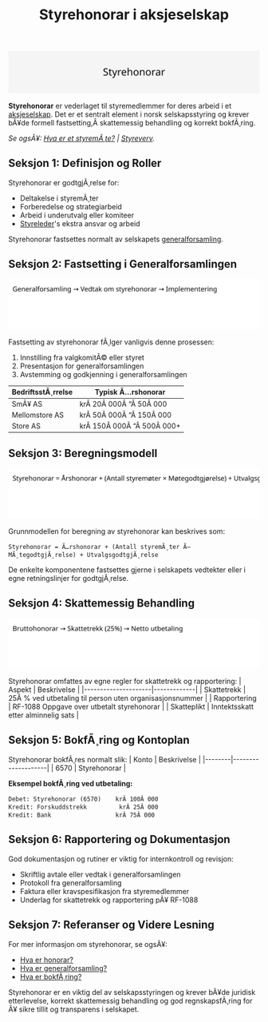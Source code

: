 ﻿---
title: "Styrehonorar i aksjeselskap"
meta_title: "Styrehonorar i aksjeselskap"
meta_description: '![Styrehonorar](styrehonorar-image.svg)'
slug: styrehonorar
type: blog
layout: pages/single
---

![Styrehonorar](styrehonorar-image.svg)

**Styrehonorar** er vederlaget til styremedlemmer for deres arbeid i et [aksjeselskap](/blogs/regnskap/hva-er-et-aksjeselskap "Hva er et Aksjeselskap? Komplett Guide til AS og Selskapsrett"). Det er et sentralt element i norsk selskapsstyring og krever bÃ¥de formell fastsetting,Â skattemessig behandling og korrekt bokfÃ¸ring.

*Se ogsÃ¥: [Hva er et styremÃ¸te?](/blogs/regnskap/hva-er-et-styremote "Hva er et styremÃ¸te? Guide til MÃ¸ter, Protokoller og Prosess") | [Styreverv](/blogs/regnskap/styreverv "Styreverv: Roller, Ansvar og Fordeler ved Styreverv i Norske Selskaper").*

## Seksjon 1: Definisjon og Roller

Styrehonorar er godtgjÃ¸relse for:
* Deltakelse i styremÃ¸ter
* Forberedelse og strategiarbeid
* Arbeid i underutvalg eller komiteer
* [Styreleder](/blogs/regnskap/styreleder "Hva er Styreleder? Styrets Lederrolle i Norske Aksjeselskaper")'s ekstra ansvar og arbeid

Styrehonorar fastsettes normalt av selskapets [generalforsamling](/blogs/regnskap/hva-er-generalforsamling "Hva er Generalforsamling? Komplett Guide til Generalforsamling og Beslutningsprosesser").

## Seksjon 2: Fastsetting i Generalforsamlingen

![FremgangsmÃ¥te for fastsetting av styrehonorar](styrehonorar-godkjenning.svg)

Fastsetting av styrehonorar fÃ¸lger vanligvis denne prosessen:
1. Innstilling fra valgkomitÃ© eller styret
2. Presentasjon for generalforsamlingen
3. Avstemming og godkjenning i generalforsamlingen

| BedriftsstÃ¸rrelse | Typisk Ã…rshonorar |
|-------------------|-------------------|
| SmÃ¥ AS            | krÂ 20Â 000Â “Â 50Â 000 |
| Mellomstore AS    | krÂ 50Â 000Â “Â 150Â 000 |
| Store AS          | krÂ 150Â 000Â “Â 500Â 000+ |

## Seksjon 3: Beregningsmodell

![Beregningsmodell for styrehonorar](styrehonorar-beregning.svg)

Grunnmodellen for beregning av styrehonorar kan beskrives som:
```
Styrehonorar = Ã…rshonorar + (Antall styremÃ¸ter Ã— MÃ¸tegodtgjÃ¸relse) + UtvalgsgodtgjÃ¸relse
```

De enkelte komponentene fastsettes gjerne i selskapets vedtekter eller i egne retningslinjer for godtgjÃ¸relse.

## Seksjon 4: Skattemessig Behandling

![Skattemessig behandling av styrehonorar](styrehonorar-skatt.svg)

Styrehonorar omfattes av egne regler for skattetrekk og rapportering:
| Aspekt              | Beskrivelse |
|---------------------|-------------|
| Skattetrekk         | 25Â % ved utbetaling til person uten organisasjonsnummer |
| Rapportering        | RF-1088 Oppgave over utbetalt styrehonorar |
| Skatteplikt         | Inntektsskatt etter alminnelig sats |

## Seksjon 5: BokfÃ¸ring og Kontoplan

Styrehonorar bokfÃ¸res normalt slik:
| Konto  | Beskrivelse        |
|--------|--------------------|
| 6570   | Styrehonorar       |

**Eksempel bokfÃ¸ring ved utbetaling:**
```
Debet: Styrehonorar (6570)    krÂ 100Â 000
Kredit: Forskuddstrekk         krÂ 25Â 000
Kredit: Bank                  krÂ 75Â 000
```

## Seksjon 6: Rapportering og Dokumentasjon

God dokumentasjon og rutiner er viktig for internkontroll og revisjon:
* Skriftlig avtale eller vedtak i generalforsamlingen
* Protokoll fra generalforsamling
* Faktura eller kravspesifikasjon fra styremedlemmer
* Underlag for skattetrekk og rapportering pÃ¥ RF-1088

## Seksjon 7: Referanser og Videre Lesning

For mer informasjon om styrehonorar, se ogsÃ¥:
* [Hva er honorar?](/blogs/regnskap/hva-er-honorar "Hva er Honorar i Regnskap? Komplett Guide til Honorarutbetalinger og Skattebehandling")
* [Hva er generalforsamling?](/blogs/regnskap/hva-er-generalforsamling "Hva er Generalforsamling? Komplett Guide til Generalforsamling og Beslutningsprosesser")
* [Hva er bokfÃ¸ring?](/blogs/regnskap/hva-er-bokforing "Hva er BokfÃ¸ring? Komplett Guide til RegnskapsfÃ¸ring og BokfÃ¸ringsprinsipper")

Styrehonorar er en viktig del av selskapsstyringen og krever bÃ¥de juridisk etterlevelse, korrekt skattemessig behandling og god regnskapsfÃ¸ring for Ã¥ sikre tillit og transparens i selskapet.


